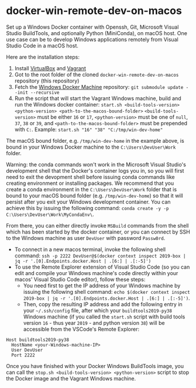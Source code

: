 # docker-win-remote-dev-on-macos
Set up a Windows Docker container with Openssh, Git, Microsoft Visual Studio BuildTools, and optionally Python (MiniConda), on macOS host.
One use case can be to develop Windows applications remotely from Visual Studio Code in a macOS host.

Here are the installation steps:

1. Install [VirtualBox](https://www.virtualbox.org/wiki/Downloads) and [Vagrant](https://www.vagrantup.com/downloads)
2. Got to the root folder of the cloned `docker-win-remote-dev-on-macos` repository (this repository)
3. Fetch the [Windows Docker Machine](https://github.com/StefanScherer/windows-docker-machine) repository: `git submodule update --init --recursive`
4. Run the script that will start the Vagrant Windows machine, build and run the Windows docker container: `start.sh <build-tools-version> <python-version> <path-to-the-macos-bound-folder>`
`<build-tools-version>` must be either `16` or `17`, `<python-version>` must be one of `null`, `37`, `38` or `39`, and `<path-to-the-macos-bound-folder>` must be prepended with `C:`.
Example: `start.sh "16" "38" "C:/tmp/win-dev-home"`

The macOS bound folder, e.g. `/tmp/win-dev-home` in the example above, is bound in your Windows Docker machine to the `C:\Users\DevUser\Work` folder.

Warning: the conda commands won't work in the Microsoft Visual Studio's development shell that the Docker's container logs you in, so you will first need to
exit the devopment shell before issuing conda commands like creating environment or installing packages.
We recommend that you create a conda environment in the `C:\Users\DevUser\Work` folder that is bound to your macOS bound folder (e.g. `/tmp/win-dev-home`)
so that it will persist after you exit your Windows development container. You can achieve this by issuing the following command: `conda create -y -p C:\Users\DevUser\Work\MyCondaEnv\`.

From there, you can either directly invoke `MSBuild` commands from the shell which has been started by the docker container, or you can connect by SSH to the Windows machine as user `DevUser` with password `Passw0rd`.
   * To connect in a new macos terminal, invoke the following shell command: `ssh -p 2222 DevUser@$(docker context inspect 2019-box | jq -r '.[0].Endpoints.docker.Host | .[6:] | .[:-5]')`
   * To use the Remote Explorer extension of Visual Studio Code (so you can edit and compile your Windows machine's code directly within your macos' Visual Studio Code editor), follow these steps:
      * You need first to get the IP address of your Windows machine by issuing the following shell command: `echo $(docker context inspect 2019-box | jq -r '.[0].Endpoints.docker.Host | .[6:] | .[:-5]')`.
      * Then, copy the resulting IP address and add the following entry in your `~/.ssh/config` file, after which your `buildtools2019-py38` Windows machine (if you called the `start.sh` script with build tools version `16` - thus year `2019` - and python version `38`) will be accessible from the VSCode's Remote Explorer:

```
Host buildtools2019-py38
  HostName <your-Windows-machine-IP>
  User DevUser
  Port 2222
```

Once you have finished with your Docker Windows BuildTools image, you can call the `stop.sh <build-tools-version> <python-version>` script to stop the Docker image and the Vagrant Windows machine.
